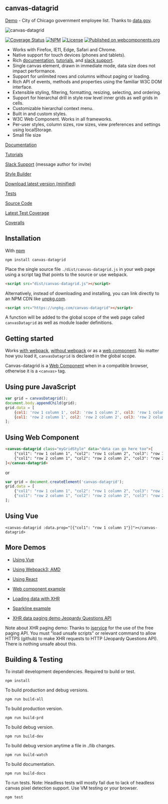 canvas-datagrid
---------------

[Demo](https://tonygermaneri.github.io/canvas-datagrid/tutorials/demo.html) - City of Chicago government employee list.  Thanks to [data.gov](https://www.data.gov/).

![canvas-datagrid](https://tonygermaneri.github.io/canvas-datagrid/images/datagrid1.png)

[![Coverage Status](https://coveralls.io/repos/github/TonyGermaneri/canvas-datagrid/badge.svg?branch=master&build=1640)](https://coveralls.io/github/TonyGermaneri/canvas-datagrid?branch=master)
[![NPM](https://img.shields.io/npm/v/canvas-datagrid.svg)](https://www.npmjs.com/package/canvas-datagrid)
[![License](https://img.shields.io/badge/License-BSD%203--Clause-blue.svg)](https://opensource.org/licenses/BSD-3-Clause)
[![Published on webcomponents.org](https://img.shields.io/badge/webcomponents.org-published-blue.svg)](https://www.webcomponents.org/element/TonyGermaneri/canvas-datagrid)


* Works with Firefox, IE11, Edge, Safari and Chrome.
* Native support for touch devices (phones and tablets).
* Rich [documentation](https://tonygermaneri.github.io/canvas-datagrid/docs/), [tutorials](https://tonygermaneri.github.io/canvas-datagrid/docs/index.html#tutorials), and [slack support](https://canvas-datagrid.slack.com/).
* Single canvas element, drawn in immediate mode, data size does not impact performance.
* Support for unlimited rows and columns without paging or loading.
* Rich API of events, methods and properties using the familiar W3C DOM interface.
* Extensible styling, filtering, formatting, resizing, selecting, and ordering.
* Support for hierarchal drill in style row level inner grids as well grids in cells.
* Customizable hierarchal context menu.
* Built in and custom styles.
* W3C Web Component.  Works in all frameworks.
* Per-user styles, column sizes, row sizes, view preferences and settings using localStorage.
* Small file size

[Documentation](https://tonygermaneri.github.io/canvas-datagrid/docs/)

[Tutorials](https://tonygermaneri.github.io/canvas-datagrid/docs/index.html#tutorials)

[Slack Support](https://canvas-datagrid.slack.com/) (message author for invite)

[Style Builder](https://tonygermaneri.github.io/canvas-datagrid/tutorials/styleBuilder.html)

[Download latest version (minified)](https://tonygermaneri.github.io/canvas-datagrid/dist/canvas-datagrid.js)

[Tests](https://tonygermaneri.github.io/canvas-datagrid/test/tests.html)

[Source Code](https://github.com/TonyGermaneri/canvas-datagrid)

[Latest Test Coverage](https://tonygermaneri.github.io/canvas-datagrid/build/report/lcov-report/index.html)

[Coveralls](https://coveralls.io/github/TonyGermaneri/canvas-datagrid)

Installation
------------

With [npm](https://www.npmjs.com/package/canvas-datagrid)

```console
npm install canvas-datagrid
```


Place the single source file `./dist/canvas-datagrid.js` in your web page using a script tag that points to the source or use webpack.

```html
<script src="dist/canvas-datagrid.js"></script>
```

Alternatively, instead of downloading and installing, you can link directly to an NPM CDN like [unpkg.com](https://unpkg.com).

```html
<script src="https://unpkg.com/canvas-datagrid"></script>
```

A function will be added to the global scope of the web page called `canvasDatagrid` as well as module loader definitions.

Getting started
---------------

Works [with webpack](https://tonygermaneri.github.io/canvas-datagrid/tutorials/amdDemo.html), [without webpack](https://tonygermaneri.github.io/canvas-datagrid/tutorials/demo.html) or as a [web component](https://tonygermaneri.github.io/canvas-datagrid/tutorials/webcomponentDemo.html).
No matter how you load it, `canvasDatagrid` is declared in the global scope.

Canvas-datagrid is a [Web Component](https://www.webcomponents.org/element/TonyGermaneri/canvas-datagrid) when
in a compatible browser, otherwise it is a `<canvas>` tag.

Using pure JavaScript
---------------------

```js
var grid = canvasDatagrid();
document.body.appendChild(grid);
grid.data = [
    {col1: 'row 1 column 1', col2: 'row 1 column 2', col3: 'row 1 column 3'},
    {col1: 'row 2 column 1', col2: 'row 2 column 2', col3: 'row 2 column 3'}
];
```


Using Web Component
-------------------

<!--
```
<custom-element-demo>
  <template>
    <script src="https://tonygermaneri.github.io/canvas-datagrid/dist/canvas-datagrid.debug.js"></script>
    <div style="height: 300px;"><next-code-block></next-code-block></div>
  </template>
</custom-element-demo>
```
-->

```html
<canvas-datagrid class="myGridStyle" data="data can go here too">[
    {"col1": "row 1 column 1", "col2": "row 1 column 2", "col3": "row 1 column 3"},
    {"col1": "row 2 column 1", "col2": "row 2 column 2", "col3": "row 2 column 3"}
]</canvas-datagrid>
```

or

```js
var grid = document.createElement('canvas-datagrid');
grid.data = [
    {"col1": "row 1 column 1", "col2": "row 1 column 2", "col3": "row 1 column 3"},
    {"col1": "row 2 column 1", "col2": "row 2 column 2", "col3": "row 2 column 3"}
];
```


Using Vue
---------

```vue
<canvas-datagrid :data.prop="[{"col1": "row 1 column 1"}]"></canvas-datagrid>
```


More Demos
----------

* [Using Vue](https://tonygermaneri.github.io/canvas-datagrid/tutorials/vueExample.html)

* [Using Webpack3: AMD](https://tonygermaneri.github.io/canvas-datagrid/tutorials/amdDemo.html)

* [Using React](https://tonygermaneri.github.io/canvas-datagrid/tutorials/reactExample.html)

* [Web component example](https://tonygermaneri.github.io/canvas-datagrid/tutorials/webcomponentDemo.html)

* [Loading data with XHR](https://tonygermaneri.github.io/canvas-datagrid/tutorials/demo.html)

* [Sparkline example](https://tonygermaneri.github.io/canvas-datagrid/tutorials/sparklineDemo.html)

* [XHR data paging demo Jeopardy Questions API](https://tonygermaneri.github.io/canvas-datagrid/tutorials/xhrPagingDemo.html)

Note about XHR paging demo: Thanks to [jservice](http://jservice.io/) for the use of the free paging API.  You must "load unsafe scripts" or relevant command to allow HTTPS (github) to make XHR requests to HTTP (Jeopardy Questions API).  There is nothing unsafe about this.

Building & Testing
------------------

To install development dependencies.  Required to build or test.

    npm install

To build production and debug versions.

    npm run build-all

To build production version.

    npm run build-prd

To build debug version.

    npm run build-dev

To build debug version anytime a file in ./lib changes.

    npm run build-watch

To build documentation.

    npm run build-docs

To run tests. Note: Headless tests will mostly fail due to lack of headless canvas pixel detection support.  Use VM testing or your browser.

    npm test


